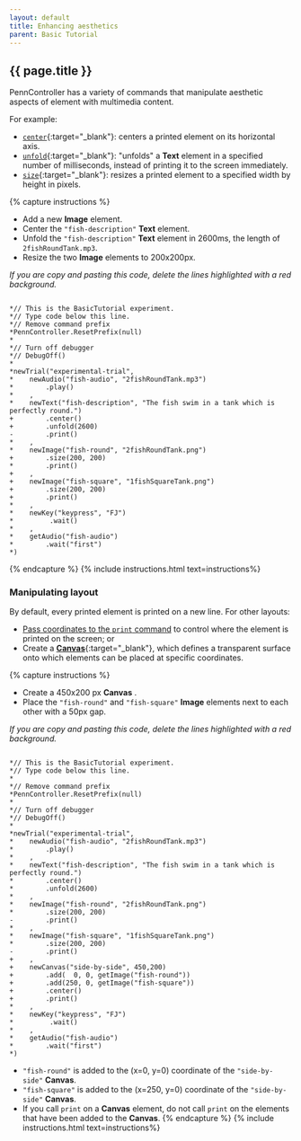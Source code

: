 ```yaml
---
layout: default
title: Enhancing aesthetics
parent: Basic Tutorial
---
```


## {{ page.title }}

PennController has a variety of commands that manipulate aesthetic aspects of element with multimedia content. 

For example:
+ [`center`]({{site.baseurl}}/docs/action-commands/standard-center){:target="_blank"}: centers a printed element on its horizontal axis.
+ [`unfold`]({{site.baseurl}}/docs/action-commands/text-unfold){:target="_blank"}: "unfolds" a **Text** element in a specified number of milliseconds, instead of printing it to the screen immediately.
+ [`size`]({{site.baseurl}}/docs/action-commands/standard-size){:target="_blank"}: resizes a printed element to a specified width by height in pixels.

{% capture instructions %}
+ Add a new **Image** element.
+ Center the `"fish-description"` **Text** element.
+ Unfold the `"fish-description"` **Text** element in 2600ms, the length of `2fishRoundTank.mp3`.
+ Resize the two **Image** elements to 200x200px.

*If you are copy and pasting this code, delete the lines highlighted with a red background.*
<pre><code class="language-diff-javascript diff-highlight"> 
*// This is the BasicTutorial experiment.
*// Type code below this line.
*// Remove command prefix
*PennController.ResetPrefix(null)
*
*// Turn off debugger
*// DebugOff()
*
*newTrial("experimental-trial",
*    newAudio("fish-audio", "2fishRoundTank.mp3")
*        .play()
*    ,
*    newText("fish-description", "The fish swim in a tank which is perfectly round.")
+        .center()
+        .unfold(2600)
-        .print()
*    ,
*    newImage("fish-round", "2fishRoundTank.png")    
+        .size(200, 200)
*        .print()
+    ,
+    newImage("fish-square", "1fishSquareTank.png")
+        .size(200, 200)
+        .print()
*    ,
*    newKey("keypress", "FJ")
*         .wait()
*    ,
*    getAudio("fish-audio")
*        .wait("first")
*)
</code></pre>
{% endcapture %}
{% include instructions.html text=instructions%}

### Manipulating layout

By default, every printed element is printed on a new line. For other layouts:

+ [Pass coordinates to the `print` command]({{site.baseurl}}/docs/action-commands/standard-print) to control where the element is printed on the screen; or
+ Create a [**Canvas**]({{site.baseurl}}/docs/elements/canvas){:target="_blank"}, which defines a transparent surface onto which elements can be placed at specific coordinates.

{% capture instructions %}
+ Create a 450x200 px **Canvas** .
+ Place the `"fish-round"` and `"fish-square"` **Image** elements next to each other with a 50px gap.

*If you are copy and pasting this code, delete the lines highlighted with a red background.*
<pre><code class="language-diff-javascript diff-highlight"> 
*// This is the BasicTutorial experiment.
*// Type code below this line.
*
*// Remove command prefix
*PennController.ResetPrefix(null)
*
*// Turn off debugger
*// DebugOff()
*
*newTrial("experimental-trial",
*    newAudio("fish-audio", "2fishRoundTank.mp3")
*        .play()
*    ,
*    newText("fish-description", "The fish swim in a tank which is perfectly round.")
*        .center()
*        .unfold(2600)
*    ,
*    newImage("fish-round", "2fishRoundTank.png")    
*        .size(200, 200)
-        .print()
*    ,
*    newImage("fish-square", "1fishSquareTank.png")
*        .size(200, 200)
-        .print()
+    ,   
+    newCanvas("side-by-side", 450,200)
+        .add(  0, 0, getImage("fish-round"))
+        .add(250, 0, getImage("fish-square"))
+        .center()
+        .print()
*    ,
*    newKey("keypress", "FJ")
*         .wait()
*    ,
*    getAudio("fish-audio")
*        .wait("first")
*)
</code></pre>

+ `"fish-round"` is added to the (x=0, y=0) coordinate of the `"side-by-side"` **Canvas**.
+ `"fish-square"` is added to the (x=250, y=0) coordinate of the `"side-by-side"`  **Canvas**.
+ If you call `print` on a **Canvas** element, do not call `print` on the elements that have been added to the **Canvas**.
{% endcapture %}
{% include instructions.html text=instructions%}

